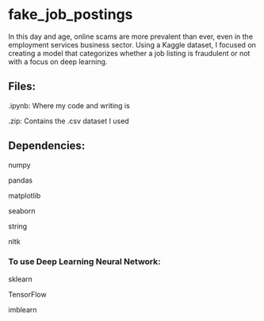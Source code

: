 # fake_job_postings
In this day and age, online scams are more prevalent than ever, even in the employment services business sector. Using a Kaggle dataset, I focused on creating a model that categorizes whether a job listing is fraudulent or not with a focus on deep learning. 
## Files:
.ipynb: Where my code and writing is

.zip: Contains the .csv dataset I used
## Dependencies:

numpy

pandas

matplotlib

seaborn

string

nltk

### To use Deep Learning Neural Network:

sklearn

TensorFlow

imblearn
